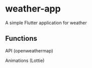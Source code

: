 # weather-app

A simple Flutter application for weather

## Functions
API (openweathermap)

Animations (Lottie)

